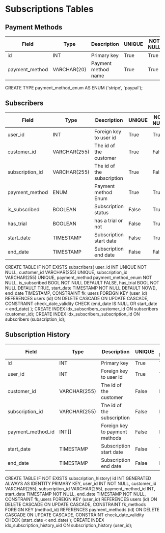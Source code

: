# Subscriptions Tables
## Payment Methods
| Field             | Type         | Description                    | UNIQUE | NOT NULL | INDEX |
|-------------------|--------------|--------------------------------|--------|----------|-------|
| id                | INT          | Primary key                    | True   | True     | True  |
| payment_method    | VARCHAR(20)  | Payment method name            | True   | True     | False |


CREATE TYPE payment_method_enum AS ENUM ('stripe', 'paypal');

## Subscribers
| Field             | Type         | Description                    | UNIQUE | NOT NULL | Index |
|-------------------|--------------|--------------------------------|--------|----------|-------|
| user_id           | INT          | Foreign key to user id         | True   | True     | False |
| customer_id       | VARCHAR(255) | The id of the customer         | True   | False    | True  |
| subscription_id   | VARCHAR(255) | The id of the subscription     | True   | False    | True  |
| payment_method    | ENUM         | Payment method Enum            | True   | True     | False |
| is_subscribed     | BOOLEAN      | Subscription status            | False  | True     | False |
| has_trial         | BOOLEAN      | has a trial or not             | False  | True     | False |
| start_date        | TIMESTAMP    | Subscription start date        | False  | True     | False |
| end_date          | TIMESTAMP    | Subscription end date          | False  | False    | False |

CREATE TABLE IF NOT EXISTS subscribers(
    user_id INT UNIQUE NOT NULL,
    customer_id VARCHAR(255) UNIQUE,
    subscription_id VARCHAR(255) UNIQUE,
    payment_method payment_method_enum NOT NULL,
    is_subscribed BOOL NOT NULL DEFAULT FALSE,
    has_trial BOOL NOT NULL DEFAULT TRUE,
    start_date TIMESTAMP NOT NULL DEFAULT NOW(),
    end_date TIMESTAMP,
    CONSTRAINT fk_users FOREIGN KEY (user_id)
        REFERENCES users (id)
        ON DELETE CASCADE
        ON UPDATE CASCADE,
    CONSTRAINT check_date_validity CHECK (end_date IS NULL OR start_date < end_date)
);
CREATE INDEX idx_subscribers_customer_id ON subscribers (customer_id);
CREATE INDEX idx_subscribers_subscription_id ON subscribers (subscription_id);

## Subscription History
| Field             | Type         | Description                    | UNIQUE | NOT NULL | Index |
|-------------------|--------------|--------------------------------|--------|----------|-------|
| id                | INT          | Primary key                    | True   | True     | True  |
| user_id           | INT          | Foreign key to user id         | True   | True     | True  |
| customer_id       | VARCHAR(255) | The id of the customer         | False  | False    | False |
| subscription_id   | VARCHAR(255) | The id of the subscription     | False  | False    | False |
| payment_method_id | INT[]        | Foreign key to payment methods | False  | False    | False |
| start_date        | TIMESTAMP    | Subscription start date        | False  | TRUE     | False |
| end_date          | TIMESTAMP    | Subscription end date          | False  | False    | False |

CREATE TABLE IF NOT EXISTS subscription_history(
    id INT GENERATED ALWAYS AS IDENTITY PRIMARY KEY,
    user_id INT NOT NULL,
    customer_id VARCHAR(255),
    subscription_id VARCHAR(255),
    payment_method_id INT,
    start_date TIMESTAMP NOT NULL,
    end_date TIMESTAMP NOT NULL,
    CONSTRAINT fk_users FOREIGN KEY (user_id)
        REFERENCES users (id)
        ON DELETE CASCADE
        ON UPDATE CASCADE,
    CONSTRAINT fk_methods FOREIGN KEY (method_id)
        REFERENCES payment_methods (id)
        ON DELETE CASCADE
        ON UPDATE CASCADE,
    CONSTRAINT check_date_validity CHECK (start_date < end_date)
);
CREATE INDEX idx_subscription_history_uid ON subscription_history (user_id);
